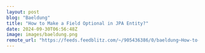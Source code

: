 ```yaml
---
layout: post
blog: "Baeldung"
title: "How to Make a Field Optional in JPA Entity?"
date: 2024-09-30T06:56:48Z
image: images/baeldung.png
remote_url: "https://feeds.feedblitz.com/~/905436386/0/baeldung~How-to-Make-a-Field-Optional-in-JPA-Entity"
---
```

